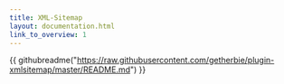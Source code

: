 ```yaml
---
title: XML-Sitemap
layout: documentation.html
link_to_overview: 1
---
```


{{ githubreadme("https://raw.githubusercontent.com/getherbie/plugin-xmlsitemap/master/README.md") }}
